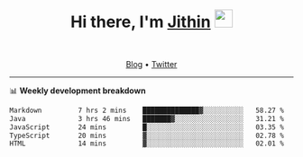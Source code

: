 <h1 align="center">Hi there, I'm <a href="https://jithset.github.io/" target="_blank">Jithin</a> <img
src="https://github.com/blackcater/blackcater/raw/main/images/Hi.gif" height="32" /></h1>

<br />

<p align="center">
  <a href="https://jithset.github.io">Blog</a> •
  <a href="https://twitter.com/jithset">Twitter</a>
</p>

---

📊 **Weekly development breakdown**

<!--START_SECTION:waka-->

```txt
Markdown         7 hrs 2 mins    ██████████████▓░░░░░░░░░░   58.27 %
Java             3 hrs 46 mins   ███████▓░░░░░░░░░░░░░░░░░   31.21 %
JavaScript       24 mins         █░░░░░░░░░░░░░░░░░░░░░░░░   03.35 %
TypeScript       20 mins         ▓░░░░░░░░░░░░░░░░░░░░░░░░   02.78 %
HTML             14 mins         ▓░░░░░░░░░░░░░░░░░░░░░░░░   02.01 %
```

<!--END_SECTION:waka-->


